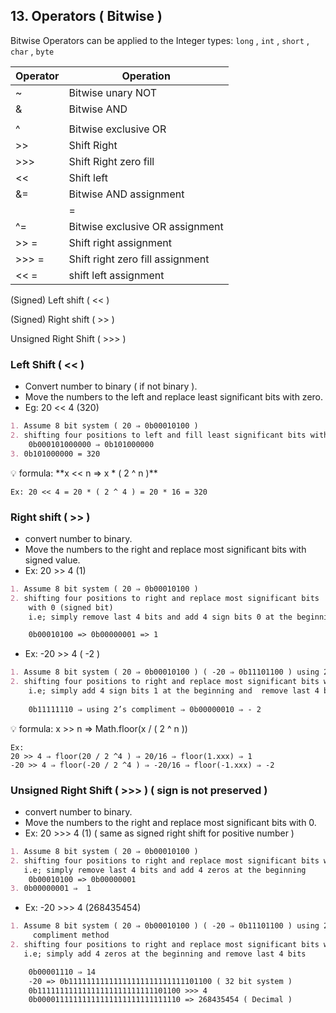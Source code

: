 ## 13. Operators ( Bitwise )

Bitwise Operators can be applied to the Integer types: `long` , `int` , `short` , `char` , `byte`

| Operator | Operation |
| --- | --- |
| ~ | Bitwise unary NOT |
| & | Bitwise AND |
| | | Bitwise OR |
| ^ | Bitwise exclusive OR |
| >> | Shift Right |
| >>> | Shift Right zero fill |
| << | Shift left |
| &= | Bitwise AND assignment |
| |= | Bitwise OR assignment |
| ^= | Bitwise exclusive OR assignment |
| >> = | Shift right assignment |
| >>> =  | Shift right zero fill assignment |
| << =  | shift left assignment |

(Signed) Left shift ( << )

(Signed) Right shift ( >> )

Unsigned Right Shift ( >>> )

### Left Shift ( << )

- Convert number to binary ( if not binary ).
- Move the numbers to the left and replace least significant bits with zero.
- Eg: 20 << 4 (320)

```markdown
1. Assume 8 bit system ( 20 ⇒ 0b00010100 )
2. shifting four positions to left and fill least significant bits with 0. i.e; simply add four zeroes at the end
    0b000101000000 ⇒ 0b101000000
3. 0b101000000 = 320
```

<aside>
💡 formula: **x << n ⇒ x * ( 2 ^ n )**

    Ex: 20 << 4 = 20 * ( 2 ^ 4 ) = 20 * 16 = 320

</aside>

### Right shift ( >> )

- convert number to binary.
- Move the numbers to the right and replace most significant bits with signed value.
- Ex: 20 >> 4 (1)

```markdown
1. Assume 8 bit system ( 20 ⇒ 0b00010100 )
2. shifting four positions to right and replace most significant bits 
    with 0 (signed bit) 
    i.e; simply remove last 4 bits and add 4 sign bits 0 at the beginning

    0b00010100 => 0b00000001 => 1
```

- Ex: -20  >> 4 ( -2 )

```markdown
1. Assume 8 bit system ( 20 ⇒ 0b00010100 ) ( -20 ⇒ 0b11101100 ) using 2’s compliment method
2. shifting four positions to right and replace most significant bits with 1(signed bit) 
    i.e; simply add 4 sign bits 1 at the beginning and  remove last 4 bits
    
    0b11111110 ⇒ using 2’s compliment ⇒ 0b00000010 ⇒ - 2
```

<aside>
💡 formula: x >> n ⇒ Math.floor(x / ( 2 ^ n ))

    Ex:    
    20 >> 4 ⇒ floor(20 / 2 ^4 ) ⇒ 20/16 ⇒ floor(1.xxx) ⇒ 1
    -20 >> 4 ⇒ floor(-20 / 2 ^4 ) ⇒ -20/16 ⇒ floor(-1.xxx) ⇒ -2

</aside>

### Unsigned Right Shift ( >>> ) ( sign is not preserved )

- convert number to binary.
- Move the numbers to the right and replace most significant bits with 0.
- Ex: 20 >>> 4 (1) ( same as signed right shift for positive number )

```markdown
1. Assume 8 bit system ( 20 ⇒ 0b00010100 )
2. shifting four positions to right and replace most significant bits with 0
   i.e; simply remove last 4 bits and add 4 zeros at the beginning
    0b00010100 => 0b00000001
3. 0b00000001 ⇒  1
```

- Ex: -20 >>> 4 (268435454)

```markdown
1. Assume 8 bit system ( 20 ⇒ 0b00010100 ) ( -20 ⇒ 0b11101100 ) using 2’s 
	 compliment method
2. shifting four positions to right and replace most significant bits with 0 
   i.e; simply add 4 zeros at the beginning and remove last 4 bits

    0b00001110 ⇒ 14
    -20 => 0b11111111111111111111111111101100 ( 32 bit system )
    0b11111111111111111111111111101100 >>> 4
    0b00001111111111111111111111111110 => 268435454 ( Decimal )
```